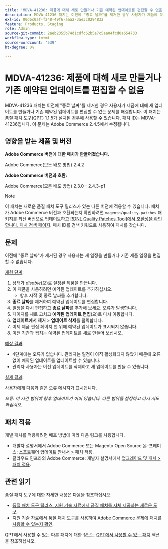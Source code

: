 ```yaml
---
title: 'MDVA-41236: 제품에 대해 새로 만들거나 기존 예약된 업데이트를 편집할 수 없음'
description: MDVA-41236 패치는 이전에 "종료 날짜"를 제거한 경우 사용자가 제품에 대해 새 업데이트를 만들거나 기존 예약된 업데이트를 편집할 수 없는 문제를 해결합니다. 이 패치는 [Quality Patches Tool (QPT)](https://experienceleague.adobe.com/ko/docs/commerce-operations/upgrade-guide/patches/overview) 1.1.5가 설치된 경우 사용할 수 있습니다. 패치 ID는 MDVA-41236입니다. 이 문제는 Adobe Commerce 2.4.5에서 수정됩니다.
exl-id: 00d6c0af-f248-49f6-aaa2-3ae3c0294832
feature: Products, Staging
role: Admin
source-git-commit: 2aeb2355b74d1cdfc62b5e7c5aa04fcd0a654733
workflow-type: tm+mt
source-wordcount: '539'
ht-degree: 0%

---
```


# MDVA-41236: 제품에 대해 새로 만들거나 기존 예약된 업데이트를 편집할 수 없음

MDVA-41236 패치는 이전에 &quot;종료 날짜&quot;를 제거한 경우 사용자가 제품에 대해 새 업데이트를 만들거나 기존 예약된 업데이트를 편집할 수 없는 문제를 해결합니다. 이 패치는 [품질 패치 도구(QPT)](https://experienceleague.adobe.com/ko/docs/commerce-operations/upgrade-guide/patches/overview) 1.1.5가 설치된 경우에 사용할 수 있습니다. 패치 ID는 MDVA-41236입니다. 이 문제는 Adobe Commerce 2.4.5에서 수정됩니다.

## 영향을 받는 제품 및 버전

**Adobe Commerce 버전에 대한 패치가 만들어졌습니다.**

Adobe Commerce(모든 배포 방법) 2.4.2

**Adobe Commerce 버전과 호환:**

Adobe Commerce(모든 배포 방법) 2.3.0 - 2.4.3-p1

>[!NOTE]
>
>이 패치는 새로운 품질 패치 도구 릴리스가 있는 다른 버전에 적용할 수 있습니다. 패치가 Adobe Commerce 버전과 호환되는지 확인하려면 `magento/quality-patches` 패키지를 최신 버전으로 업데이트하고 [[!DNL Quality Patches Tool]에서 호환성을 확인합니다. 패치 검색 페이지](https://experienceleague.adobe.com/tools/commerce-quality-patches/index.html?lang=ko). 패치 ID를 검색 키워드로 사용하여 패치를 찾습니다.

## 문제

이전에 &quot;종료 날짜&quot;가 제거된 경우 사용자는 새 일정을 만들거나 기존 제품 일정을 편집할 수 없습니다.

<u>재현 단계</u>:

1. 상태가 *disable*(으)로 설정된 제품을 만듭니다.
1. 이 제품을 사용하려면 예약된 업데이트를 추가하십시오.
   * 향후 시작 및 종료 날짜를 추가합니다.
1. **종료 날짜**&#x200B;를 제거하여 예약된 업데이트를 편집합니다.
1. 일정을 다시 편집하고 **종료 날짜**&#x200B;를 추가해 보세요. 오류가 발생합니다.
1. 페이지를 새로 고치고 **예약된 업데이트 편집**(으)로 다시 이동합니다.
1. **업데이트에서 제거** > **업데이트 삭제**&#x200B;를 클릭합니다.
1. 이제 제품 편집 페이지 맨 위에 예약된 업데이트가 표시되지 않습니다.
1. 이전 기간과 겹치는 예약된 업데이트를 새로 만들어 보십시오.

<u>예상 결과</u>:

* 4단계에는 오류가 없습니다. 관리자는 일정이 아직 활성화되지 않았기 때문에 오류 없이 예약된 업데이트를 업데이트할 수 있습니다.
* 관리자 사용자는 이전 업데이트를 삭제하고 새 업데이트를 만들 수 있습니다.

<u>실제 결과</u>:

사용자에게 다음과 같은 오류 메시지가 표시됩니다.

*오류: 이 시간 범위에 향후 업데이트가 이미 있습니다. 다른 범위를 설정하고 다시 시도하십시오.*


## 패치 적용

개별 패치를 적용하려면 배포 방법에 따라 다음 링크를 사용합니다.

* 개발자 설명서에서 Adobe Commerce 또는 Magento Open Source 온-프레미스: [소프트웨어 업데이트 안내서 > 패치 적용](https://experienceleague.adobe.com/ko/docs/commerce-operations/tools/quality-patches-tool/usage).
* 클라우드 인프라의 Adobe Commerce: 개발자 설명서에서 [업그레이드 및 패치 > 패치 적용](https://experienceleague.adobe.com/ko/docs/commerce-cloud-service/user-guide/develop/upgrade/apply-patches).

## 관련 읽기

품질 패치 도구에 대한 자세한 내용은 다음을 참조하십시오.

* [품질 패치 도구 릴리스: 지원 기술 자료에서 품질 패치를 자체 제공하는 새로운 도구](/help/announcements/adobe-commerce-announcements/magento-quality-patches-released-new-tool-to-self-serve-quality-patches.md).
* 지원 기술 자료에서 [품질 패치 도구를 사용하여 Adobe Commerce 문제에 패치를 사용할 수 있는지 확인](/help/support-tools/patches-available-in-qpt-tool/check-patch-for-magento-issue-with-magento-quality-patches.md).

QPT에서 사용할 수 있는 다른 패치에 대한 정보는 [QPT에서 사용할 수 있는 패치](https://support.magento.com/hc/en-us/sections/360010506631-Patches-available-in-QPT-tool-) 섹션을 참조하십시오.
